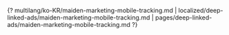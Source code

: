 {? multilang/ko-KR/maiden-marketing-mobile-tracking.md | localized/deep-linked-ads/maiden-marketing-mobile-tracking.md | pages/deep-linked-ads/maiden-marketing-mobile-tracking.md ?}
